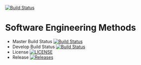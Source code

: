 [![Build Status](https://travis-ci.com/thommo1874/GroupE.svg?branch=main)](https://travis-ci.com/thommo1874/GroupE)

# Software Engineering Methods

- Master Build Status [![Build Status](https://travis-ci.org/thommo1874/GroupE.svg?branch=master)](https://travis-ci.org/thommo1874/GroupE)
- Develop Build Status [![Build Status](https://travis-ci.org/thommo1874/GroupE.svg?branch=develop)](https://travis-ci.org/thommo1874/GroupE)
- License [![LICENSE](https://img.shields.io/github/license/thommo1874/GroupE.svg?style=flat-square)](https://github.com/thommo1874/GroupE/blob/master/LICENSE)
- Release [![Releases](https://img.shields.io/github/release/thommo1874/GroupE/all.svg?style=flat-square)](https://github.com/thommo1874/GroupE/releases)
